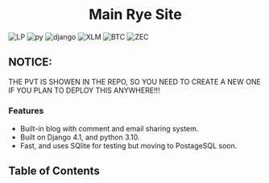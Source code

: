 <h1 align="center" style="margin-top: 0px;">Main Rye Site</h1>

![LP](https://img.shields.io/liberapay/patrons/ryedev.svg?logo=liberapay) ![py](https://img.shields.io/github/pipenv/locked/python-version/Roflush/mainryesite?style=plastic) ![django](https://img.shields.io/github/pipenv/locked/dependency-version/Roflush/mainryesite/django?style=plastic) ![XLM](https://img.shields.io/keybase/xlm/ryedev?style=plastic) ![BTC](https://img.shields.io/keybase/btc/ryedev?style=plastic) ![ZEC](https://img.shields.io/keybase/zec/ryedev)


## NOTICE: 
THE PVT IS SHOWEN IN THE REPO, SO YOU NEED TO CREATE A NEW ONE IF YOU PLAN TO DEPLOY THIS ANYWHERE!!!


### Features
- Built-in blog with comment and email sharing system.
- Built on Django 4.1, and python 3.10.
- Fast, and uses SQlite for testing but moving to PostageSQL soon.

## Table of Contents
